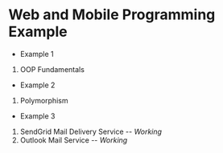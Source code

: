 # Web and Mobile Programming Example

* Example 1
1. OOP Fundamentals

* Example 2
1. Polymorphism 

* Example 3
1. SendGrid Mail Delivery Service   -- *Working*
2. Outlook Mail Service             -- *Working*
